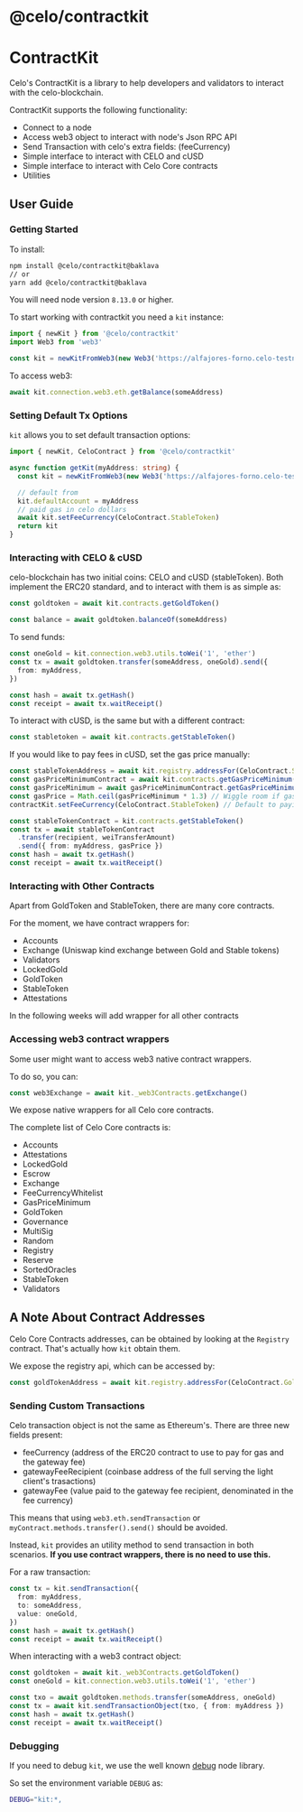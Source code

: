 # @celo/contractkit

# ContractKit

Celo's ContractKit is a library to help developers and validators to interact with the celo-blockchain.

ContractKit supports the following functionality:

- Connect to a node
- Access web3 object to interact with node's Json RPC API
- Send Transaction with celo's extra fields: (feeCurrency)
- Simple interface to interact with CELO and cUSD
- Simple interface to interact with Celo Core contracts
- Utilities

## User Guide

### Getting Started

To install:

```bash
npm install @celo/contractkit@baklava
// or
yarn add @celo/contractkit@baklava
```

You will need node version `8.13.0` or higher.

To start working with contractkit you need a `kit` instance:

```ts
import { newKit } from '@celo/contractkit'
import Web3 from 'web3'

const kit = newKitFromWeb3(new Web3('https://alfajores-forno.celo-testnet.org:8545'))
```

To access web3:

```ts
await kit.connection.web3.eth.getBalance(someAddress)
```

### Setting Default Tx Options

`kit` allows you to set default transaction options:

```ts
import { newKit, CeloContract } from '@celo/contractkit'

async function getKit(myAddress: string) {
  const kit = newKitFromWeb3(new Web3('https://alfajores-forno.celo-testnet.org:8545'))

  // default from
  kit.defaultAccount = myAddress
  // paid gas in celo dollars
  await kit.setFeeCurrency(CeloContract.StableToken)
  return kit
}
```

### Interacting with CELO & cUSD

celo-blockchain has two initial coins: CELO and cUSD (stableToken).
Both implement the ERC20 standard, and to interact with them is as simple as:

```ts
const goldtoken = await kit.contracts.getGoldToken()

const balance = await goldtoken.balanceOf(someAddress)
```

To send funds:

```ts
const oneGold = kit.connection.web3.utils.toWei('1', 'ether')
const tx = await goldtoken.transfer(someAddress, oneGold).send({
  from: myAddress,
})

const hash = await tx.getHash()
const receipt = await tx.waitReceipt()
```

To interact with cUSD, is the same but with a different contract:

```ts
const stabletoken = await kit.contracts.getStableToken()
```

If you would like to pay fees in cUSD, set the gas price manually:

```ts
const stableTokenAddress = await kit.registry.addressFor(CeloContract.StableToken)
const gasPriceMinimumContract = await kit.contracts.getGasPriceMinimum()
const gasPriceMinimum = await gasPriceMinimumContract.getGasPriceMinimum(stableTokenAddress)
const gasPrice = Math.ceil(gasPriceMinimum * 1.3) // Wiggle room if gas price minimum changes before tx is sent
contractKit.setFeeCurrency(CeloContract.StableToken) // Default to paying fees in cUSD

const stableTokenContract = kit.contracts.getStableToken()
const tx = await stableTokenContract
  .transfer(recipient, weiTransferAmount)
  .send({ from: myAddress, gasPrice })
const hash = await tx.getHash()
const receipt = await tx.waitReceipt()
```

### Interacting with Other Contracts

Apart from GoldToken and StableToken, there are many core contracts.

For the moment, we have contract wrappers for:

- Accounts
- Exchange (Uniswap kind exchange between Gold and Stable tokens)
- Validators
- LockedGold
- GoldToken
- StableToken
- Attestations

In the following weeks will add wrapper for all other contracts

### Accessing web3 contract wrappers

Some user might want to access web3 native contract wrappers.

To do so, you can:

```ts
const web3Exchange = await kit._web3Contracts.getExchange()
```

We expose native wrappers for all Celo core contracts.

The complete list of Celo Core contracts is:

- Accounts
- Attestations
- LockedGold
- Escrow
- Exchange
- FeeCurrencyWhitelist
- GasPriceMinimum
- GoldToken
- Governance
- MultiSig
- Random
- Registry
- Reserve
- SortedOracles
- StableToken
- Validators

## A Note About Contract Addresses

Celo Core Contracts addresses, can be obtained by looking at the `Registry` contract.
That's actually how `kit` obtain them.

We expose the registry api, which can be accessed by:

```ts
const goldTokenAddress = await kit.registry.addressFor(CeloContract.GoldToken)
```

### Sending Custom Transactions

Celo transaction object is not the same as Ethereum's. There are three new fields present:

- feeCurrency (address of the ERC20 contract to use to pay for gas and the gateway fee)
- gatewayFeeRecipient (coinbase address of the full serving the light client's trasactions)
- gatewayFee (value paid to the gateway fee recipient, denominated in the fee currency)

This means that using `web3.eth.sendTransaction` or `myContract.methods.transfer().send()` should be avoided.

Instead, `kit` provides an utility method to send transaction in both scenarios. **If you use contract wrappers, there is no need to use this.**

For a raw transaction:

```ts
const tx = kit.sendTransaction({
  from: myAddress,
  to: someAddress,
  value: oneGold,
})
const hash = await tx.getHash()
const receipt = await tx.waitReceipt()
```

When interacting with a web3 contract object:

```ts
const goldtoken = await kit._web3Contracts.getGoldToken()
const oneGold = kit.connection.web3.utils.toWei('1', 'ether')

const txo = await goldtoken.methods.transfer(someAddress, oneGold)
const tx = await kit.sendTransactionObject(txo, { from: myAddress })
const hash = await tx.getHash()
const receipt = await tx.waitReceipt()
```

### Debugging

If you need to debug `kit`, we use the well known [debug](https://github.com/visionmedia/debug) node library.

So set the environment variable `DEBUG` as:

```bash
DEBUG="kit:*,
```
